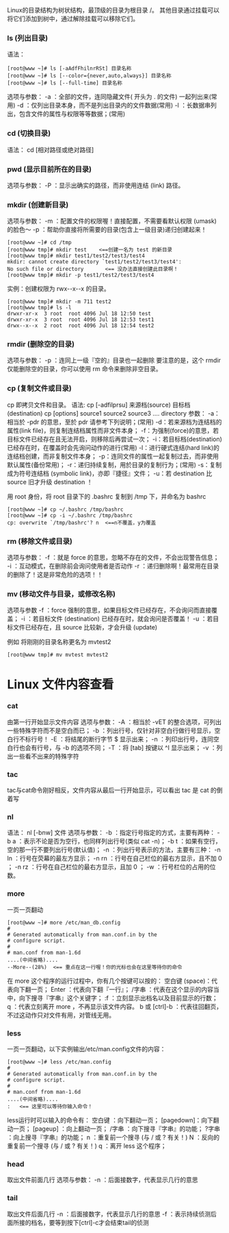 Linux的目录结构为树状结构，最顶级的目录为根目录 /。
其他目录通过挂载可以将它们添加到树中，通过解除挂载可以移除它们。

### ls (列出目录)
语法：
```
[root@www ~]# ls [-aAdfFhilnrRSt] 目录名称
[root@www ~]# ls [--color={never,auto,always}] 目录名称
[root@www ~]# ls [--full-time] 目录名称
```
选项与参数：
-a ：全部的文件，连同隐藏文件( 开头为 . 的文件) 一起列出来(常用)
-d ：仅列出目录本身，而不是列出目录内的文件数据(常用)
-l ：长数据串列出，包含文件的属性与权限等等数据；(常用)

### cd (切换目录)
语法：
cd [相对路径或绝对路径]

### pwd (显示目前所在的目录)
选项与参数：
-P ：显示出确实的路径，而非使用连结 (link) 路径。

### mkdir (创建新目录)
选项与参数：
-m ：配置文件的权限喔！直接配置，不需要看默认权限 (umask) 的脸色～
-p ：帮助你直接将所需要的目录(包含上一级目录)递归创建起来！
```
[root@www ~]# cd /tmp
[root@www tmp]# mkdir test    <==创建一名为 test 的新目录
[root@www tmp]# mkdir test1/test2/test3/test4
mkdir: cannot create directory `test1/test2/test3/test4': 
No such file or directory       <== 没办法直接创建此目录啊！
[root@www tmp]# mkdir -p test1/test2/test3/test4
```
实例：创建权限为 rwx--x--x 的目录。
```
[root@www tmp]# mkdir -m 711 test2
[root@www tmp]# ls -l
drwxr-xr-x  3 root  root 4096 Jul 18 12:50 test
drwxr-xr-x  3 root  root 4096 Jul 18 12:53 test1
drwx--x--x  2 root  root 4096 Jul 18 12:54 test2
```

### rmdir (删除空的目录)
选项与参数：
-p ：连同上一级『空的』目录也一起删除 
要注意的是，这个 rmdir 仅能删除空的目录，你可以使用 rm 命令来删除非空目录。

### cp (复制文件或目录)
cp 即拷贝文件和目录。
语法:
 cp [-adfilprsu] 来源档(source) 目标档(destination)
 cp [options] source1 source2 source3 .... directory
参数：
 -a：相当於 -pdr 的意思，至於 pdr 请参考下列说明；(常用)
 -d：若来源档为连结档的属性(link file)，则复制连结档属性而非文件本身；
 -f：为强制(force)的意思，若目标文件已经存在且无法开启，则移除后再尝试一次；
 -i：若目标档(destination)已经存在时，在覆盖时会先询问动作的进行(常用)
 -l：进行硬式连结(hard link)的连结档创建，而非复制文件本身；
 -p：连同文件的属性一起复制过去，而非使用默认属性(备份常用)；
 -r：递归持续复制，用於目录的复制行为；(常用)
 -s：复制成为符号连结档 (symbolic link)，亦即『捷径』文件；
 -u：若 destination 比 source 旧才升级 destination ！
 
 用 root 身份，将 root 目录下的 .bashrc 复制到 /tmp 下，并命名为 bashrc
 ```
 [root@www ~]# cp ~/.bashrc /tmp/bashrc
[root@www ~]# cp -i ~/.bashrc /tmp/bashrc
cp: overwrite `/tmp/bashrc'? n  <==n不覆盖，y为覆盖
```

### rm (移除文件或目录)
选项与参数：
-f ：就是 force 的意思，忽略不存在的文件，不会出现警告信息；
-i ：互动模式，在删除前会询问使用者是否动作
-r ：递归删除啊！最常用在目录的删除了！这是非常危险的选项！！

### mv (移动文件与目录，或修改名称)
选项与参数
-f ：force 强制的意思，如果目标文件已经存在，不会询问而直接覆盖；
-i ：若目标文件 (destination) 已经存在时，就会询问是否覆盖！
-u ：若目标文件已经存在，且 source 比较新，才会升级 (update)

例如
将刚刚的目录名称更名为 mvtest2
```
[root@www tmp]# mv mvtest mvtest2
```

# Linux 文件内容查看
### cat
由第一行开始显示文件内容
选项与参数：
-A ：相当於 -vET 的整合选项，可列出一些特殊字符而不是空白而已；
-b ：列出行号，仅针对非空白行做行号显示，空白行不标行号！
-E ：将结尾的断行字节 $ 显示出来；
-n ：列印出行号，连同空白行也会有行号，与 -b 的选项不同；
-T ：将 [tab] 按键以 ^I 显示出来；
-v ：列出一些看不出来的特殊字符

### tac
tac与cat命令刚好相反，文件内容从最后一行开始显示，可以看出 tac 是 cat 的倒着写

### nl
语法：
nl [-bnw] 文件
选项与参数：
    -b ：指定行号指定的方式，主要有两种：
    -b a ：表示不论是否为空行，也同样列出行号(类似 cat -n)；
    -b t ：如果有空行，空的那一行不要列出行号(默认值)；
    -n ：列出行号表示的方法，主要有三种：
    -n ln ：行号在荧幕的最左方显示；
    -n rn ：行号在自己栏位的最右方显示，且不加 0 ；
    -n rz ：行号在自己栏位的最右方显示，且加 0 ；
    -w ：行号栏位的占用的位数。

### more
一页一页翻动
```
[root@www ~]# more /etc/man_db.config 
#
# Generated automatically from man.conf.in by the
# configure script.
#
# man.conf from man-1.6d
....(中间省略)....
--More--(28%)  <== 重点在这一行喔！你的光标也会在这里等待你的命令
```
在 more 这个程序的运行过程中，你有几个按键可以按的：
    空白键 (space)：代表向下翻一页；
    Enter         ：代表向下翻『一行』；
    /字串         ：代表在这个显示的内容当中，向下搜寻『字串』这个关键字；
    :f            ：立刻显示出档名以及目前显示的行数；
    q             ：代表立刻离开 more ，不再显示该文件内容。
    b 或 [ctrl]-b ：代表往回翻页，不过这动作只对文件有用，对管线无用。
    
### less
一页一页翻动，以下实例输出/etc/man.config文件的内容：
```
[root@www ~]# less /etc/man.config
#
# Generated automatically from man.conf.in by the
# configure script.
#
# man.conf from man-1.6d
....(中间省略)....
:   <== 这里可以等待你输入命令！
```
less运行时可以输入的命令有：
    空白键    ：向下翻动一页；
    [pagedown]：向下翻动一页；
    [pageup]  ：向上翻动一页；
    /字串     ：向下搜寻『字串』的功能；
    ?字串     ：向上搜寻『字串』的功能；
    n         ：重复前一个搜寻 (与 / 或 ? 有关！)
    N         ：反向的重复前一个搜寻 (与 / 或 ? 有关！)
    q         ：离开 less 这个程序；
    
### head 
取出文件前面几行
 选项与参数：
    -n ：后面接数字，代表显示几行的意思 
    
### tail
取出文件后面几行
-n ：后面接数字，代表显示几行的意思
-f ：表示持续侦测后面所接的档名，要等到按下[ctrl]-c才会结束tail的侦测 

 
